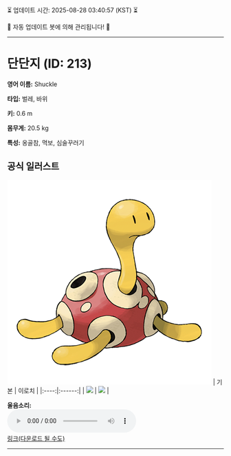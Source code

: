 
⏳ 업데이트 시간: 2025-08-28 03:40:57 (KST) ⏳

🤖 자동 업데이트 봇에 의해 관리됩니다! 🤖

---

# 단단지 (ID: 213)
**영어 이름:** Shuckle

**타입:** 벌레, 바위

**키:** 0.6 m

**몸무게:** 20.5 kg

**특성:** 옹골참, 먹보, 심술꾸러기

## 공식 일러스트
![](https://raw.githubusercontent.com/PokeAPI/sprites/master/sprites/pokemon/other/official-artwork/213.png)
| 기본 | 이로치 |
|:----:|:------:|
| <img src="http://play.pokemonshowdown.com/sprites/ani/shuckle.gif" width="200"> | <img src="http://play.pokemonshowdown.com/sprites/ani-shiny/shuckle.gif" width="200"> |

**울음소리:**<br><audio controls src="https://raw.githubusercontent.com/PokeAPI/cries/main/cries/pokemon/latest/213.ogg"></audio><br> [링크(다운로드 될 수도)](https://raw.githubusercontent.com/PokeAPI/cries/main/cries/pokemon/latest/213.ogg)


---
